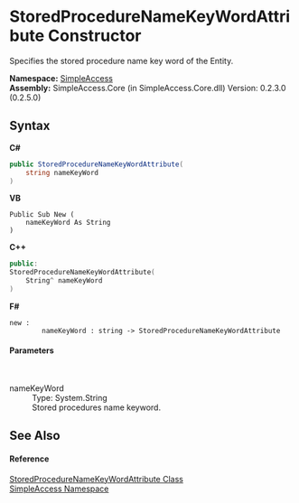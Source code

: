 # StoredProcedureNameKeyWordAttribute Constructor 
 

Specifies the stored procedure name key word of the Entity.

**Namespace:**&nbsp;<a href="5b81da8e-9a02-e6f3-6346-ccc62ec531d3">SimpleAccess</a><br />**Assembly:**&nbsp;SimpleAccess.Core (in SimpleAccess.Core.dll) Version: 0.2.3.0 (0.2.5.0)

## Syntax

**C#**<br />
``` C#
public StoredProcedureNameKeyWordAttribute(
	string nameKeyWord
)
```

**VB**<br />
``` VB
Public Sub New ( 
	nameKeyWord As String
)
```

**C++**<br />
``` C++
public:
StoredProcedureNameKeyWordAttribute(
	String^ nameKeyWord
)
```

**F#**<br />
``` F#
new : 
        nameKeyWord : string -> StoredProcedureNameKeyWordAttribute
```


#### Parameters
&nbsp;<dl><dt>nameKeyWord</dt><dd>Type: System.String<br />Stored procedures name keyword.</dd></dl>

## See Also


#### Reference
<a href="28a6dcb3-af1a-dfce-d4ea-5d3e480a4ffd">StoredProcedureNameKeyWordAttribute Class</a><br /><a href="5b81da8e-9a02-e6f3-6346-ccc62ec531d3">SimpleAccess Namespace</a><br />